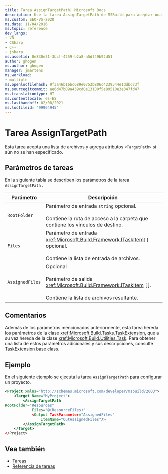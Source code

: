```yaml
---
title: Tarea AssignTargetPath| Microsoft Docs
description: Use la tarea AssignTargetPath de MSBuild para aceptar una lista de archivos y agregar atributos TargetPath si todavía no se especifican.
ms.custom: SEO-VS-2020
ms.date: 11/04/2016
ms.topic: reference
dev_langs:
- VB
- CSharp
- C++
- jsharp
ms.assetid: 0e830e31-3bcf-4259-b2a8-a5df49b92d51
author: ghogen
ms.author: ghogen
manager: jmartens
ms.workload:
- multiple
ms.openlocfilehash: 9f3a46b16bc689e0753b806c4239544e1ddbd73f
ms.sourcegitcommit: ae6d47b09a439cd0e13180f5e89510e3e347fd47
ms.translationtype: HT
ms.contentlocale: es-ES
ms.lasthandoff: 02/08/2021
ms.locfileid: "99964945"
---
```

# <a name="assigntargetpath-task"></a>Tarea AssignTargetPath

Esta tarea acepta una lista de archivos y agrega atributos `<TargetPath>` si aún no se han especificado.

## <a name="task-parameters"></a>Parámetros de tareas

En la siguiente tabla se describen los parámetros de la tarea `AssignTargetPath` .

|Parámetro|Descripción|
|---------------|-----------------|
|`RootFolder`|Parámetro de entrada `string` opcional.<br /><br /> Contiene la ruta de acceso a la carpeta que contiene los vínculos de destino.|
|`Files`|Parámetro de entrada <xref:Microsoft.Build.Framework.ITaskItem>`[]` opcional.<br /><br /> Contiene la lista de entrada de archivos.|
|`AssignedFiles`|Opcional<br /><br /> Parámetro de salida <xref:Microsoft.Build.Framework.ITaskItem> `[]`.<br /><br /> Contiene la lista de archivos resultante.|

## <a name="remarks"></a>Comentarios

Además de los parámetros mencionados anteriormente, esta tarea hereda los parámetros de la clase <xref:Microsoft.Build.Tasks.TaskExtension>, que a su vez hereda de la clase <xref:Microsoft.Build.Utilities.Task>. Para obtener una lista de estos parámetros adicionales y sus descripciones, consulte [TaskExtension base class](../msbuild/taskextension-base-class.md).

## <a name="example"></a>Ejemplo

En el siguiente ejemplo se ejecuta la tarea `AssignTargetPath` para configurar un proyecto.

```xml
<Project xmlns="http://schemas.microsoft.com/developer/msbuild/2003">
    <Target Name="MyProject">
        <AssignTargetPath
RootFolder="Resources"
            Files="@(ResourceFiles)"
            <Output TaskParameter="AssignedFiles"
                ItemName="OutAssignedFiles"/>
        </AssignTargetPath>
    </Target>
</Project>
```

## <a name="see-also"></a>Vea también

- [Tareas](../msbuild/msbuild-tasks.md)
- [Referencia de tareas](../msbuild/msbuild-task-reference.md)
